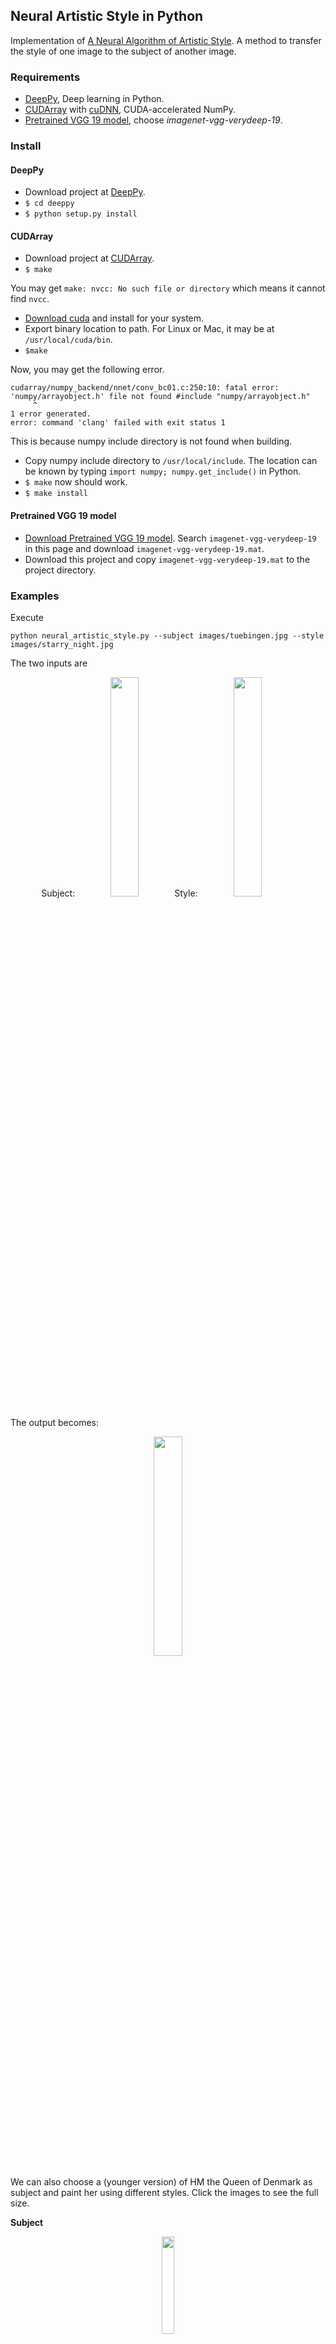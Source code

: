 ## Neural Artistic Style in Python

Implementation of [A Neural Algorithm of Artistic Style](http://arxiv.org/abs/1508.06576). A method to transfer the style of one image to the subject of another image.


### Requirements
 - [DeepPy](http://github.com/andersbll/deeppy), Deep learning in Python.
 - [CUDArray](http://github.com/andersbll/cudarray) with [cuDNN](https://developer.nvidia.com/cudnn), CUDA-accelerated NumPy.
 - [Pretrained VGG 19 model](http://www.vlfeat.org/matconvnet/pretrained), choose *imagenet-vgg-verydeep-19*.

### Install

#### DeepPy

- Download project at [DeepPy](http://github.com/andersbll/deeppy).
- `$ cd deeppy`
- `$ python setup.py install`

#### CUDArray

- Download project at [CUDArray](http://github.com/andersbll/cudarray).
- `$ make`

You may get `make: nvcc: No such file or directory` which means it cannot find `nvcc`. 

- [Download cuda](https://developer.nvidia.com/cuda-downloads) and install for your system.
- Export binary location to path. For Linux or Mac, it may be at `/usr/local/cuda/bin`.
- `$make`

Now, you may get the following error.
```
cudarray/numpy_backend/nnet/conv_bc01.c:250:10: fatal error: 'numpy/arrayobject.h' file not found #include "numpy/arrayobject.h"
     ^
1 error generated.
error: command 'clang' failed with exit status 1
```
This is because numpy include directory is not found when building.

- Copy numpy include directory to `/usr/local/include`. The location can be known by typing `import numpy; numpy.get_include()` in Python.
- `$ make` now should work.
- `$ make install`

#### Pretrained VGG 19 model

- [Download Pretrained VGG 19 model](http://www.vlfeat.org/matconvnet/pretrained/#downloading-the-pre-trained-models). Search `imagenet-vgg-verydeep-19` in this page and download `imagenet-vgg-verydeep-19.mat`.
- Download this project and copy `imagenet-vgg-verydeep-19.mat` to the project directory.

### Examples
Execute

    python neural_artistic_style.py --subject images/tuebingen.jpg --style images/starry_night.jpg

The two inputs are

<p align="center">
Subject:
<img src="https://github.com/andersbll/neural_artistic_style/blob/master/images/tuebingen.jpg?raw=true" width="30%"/>
Style:
<img src="https://github.com/andersbll/neural_artistic_style/blob/master/images/starry_night.jpg?raw=true" width="30%"/>
</p>

The output becomes:
<p align="center">
<img src="https://github.com/andersbll/neural_artistic_style/blob/master/images/tuebingen-starry_night.jpg?raw=true" width="30%"/>
</p>

We can also choose a (younger version) of HM the Queen of Denmark as subject and paint her using different styles. Click the images to see the full size.

**Subject**
<p align="center">
<img src="https://github.com/andersbll/neural_artistic_style/blob/master/images/margrethe.jpg?raw=true" width="20%"/>
</p>

**Styles**
<p align="center">
<img src="https://github.com/andersbll/neural_artistic_style/blob/master/images/lundstroem.jpg?raw=true" width="18%"/>
<img src="https://github.com/andersbll/neural_artistic_style/blob/master/images/donelli.jpg?raw=true" width="18%"/>
<img src="https://github.com/andersbll/neural_artistic_style/blob/master/images/picasso.jpg?raw=true" width="18%"/>
<img src="https://github.com/andersbll/neural_artistic_style/blob/master/images/groening.jpg?raw=true" width="18%"/>
<img src="https://github.com/andersbll/neural_artistic_style/blob/master/images/skrik.jpg?raw=true" width="18%"/>
</p>

**Outputs**
<p align="center">
<img src="https://github.com/andersbll/neural_artistic_style/blob/master/images/margrethe_lundstroem.jpg?raw=true" width="18%"/>
<img src="https://github.com/andersbll/neural_artistic_style/blob/master/images/margrethe_donelli.jpg?raw=true" width="18%"/>
<img src="https://github.com/andersbll/neural_artistic_style/blob/master/images/margrethe_picasso.jpg?raw=true" width="18%"/>
<img src="https://github.com/andersbll/neural_artistic_style/blob/master/images/margrethe_groening.jpg?raw=true" width="18%"/>
<img src="https://github.com/andersbll/neural_artistic_style/blob/master/images/margrethe_skrik.jpg?raw=true" width="18%"/>
</p>


### Help
List command line options with

    python neural_artistic_style.py --help

